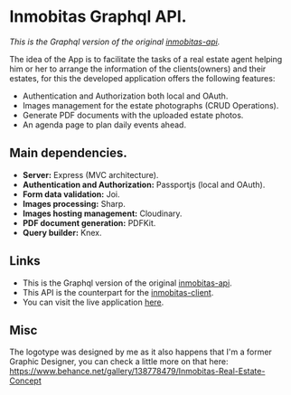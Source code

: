 # Inmobitas Graphql API.
_This is the Graphql version of the original [inmobitas-api](https://github.com/GhostOrder28/inmobitas-api)._

The idea of the App is to facilitate the tasks of a real estate agent helping him or her to arrange the information of the clients(owners) and their estates, for this the developed application offers the following features:
* Authentication and Authorization both local and OAuth.
* Images management for the estate photographs (CRUD Operations).
* Generate PDF documents with the uploaded estate photos.
* An agenda page to plan daily events ahead.

## Main dependencies.
* **Server:** Express (MVC architecture).
* **Authentication and Authorization:** Passportjs (local and OAuth).
* **Form data validation:** Joi.
* **Images processing:** Sharp.
* **Images hosting management:** Cloudinary.
* **PDF document generation:** PDFKit.
* **Query builder:** Knex.

## Links
* This is the Graphql version of the original [inmobitas-api](https://github.com/GhostOrder28/inmobitas-api).
* This API is the counterpart for the [inmobitas-client](https://github.com/GhostOrder28/inmobitas-client).
* You can visit the live application [here](https://inmobitas-api-production.up.railway.app).

## Misc
The logotype was designed by me as it also happens that I'm a former Graphic Designer, you can check a little more on that here: https://www.behance.net/gallery/138778479/Inmobitas-Real-Estate-Concept
